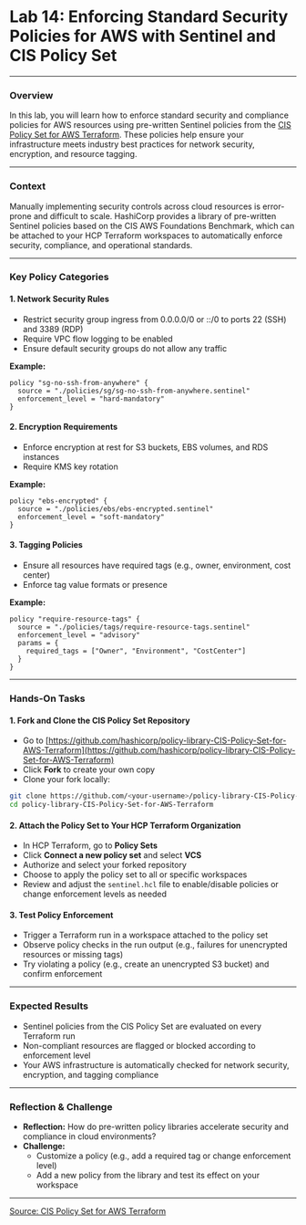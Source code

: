 # Lab 14: Enforcing Standard Security Policies for AWS with Sentinel and CIS Policy Set

---

### Overview

In this lab, you will learn how to enforce standard security and compliance policies for AWS resources using pre-written Sentinel policies from the [CIS Policy Set for AWS Terraform](https://github.com/hashicorp/policy-library-CIS-Policy-Set-for-AWS-Terraform). These policies help ensure your infrastructure meets industry best practices for network security, encryption, and resource tagging.

---

### Context

Manually implementing security controls across cloud resources is error-prone and difficult to scale. HashiCorp provides a library of pre-written Sentinel policies based on the CIS AWS Foundations Benchmark, which can be attached to your HCP Terraform workspaces to automatically enforce security, compliance, and operational standards.

---

### Key Policy Categories

#### 1. Network Security Rules
- Restrict security group ingress from 0.0.0.0/0 or ::/0 to ports 22 (SSH) and 3389 (RDP)
- Require VPC flow logging to be enabled
- Ensure default security groups do not allow any traffic

**Example:**
```hcl
policy "sg-no-ssh-from-anywhere" {
  source = "./policies/sg/sg-no-ssh-from-anywhere.sentinel"
  enforcement_level = "hard-mandatory"
}
```

#### 2. Encryption Requirements
- Enforce encryption at rest for S3 buckets, EBS volumes, and RDS instances
- Require KMS key rotation

**Example:**
```hcl
policy "ebs-encrypted" {
  source = "./policies/ebs/ebs-encrypted.sentinel"
  enforcement_level = "soft-mandatory"
}
```

#### 3. Tagging Policies
- Ensure all resources have required tags (e.g., owner, environment, cost center)
- Enforce tag value formats or presence

**Example:**
```hcl
policy "require-resource-tags" {
  source = "./policies/tags/require-resource-tags.sentinel"
  enforcement_level = "advisory"
  params = {
    required_tags = ["Owner", "Environment", "CostCenter"]
  }
}
```

---

### Hands-On Tasks

#### 1. Fork and Clone the CIS Policy Set Repository
- Go to [https://github.com/hashicorp/policy-library-CIS-Policy-Set-for-AWS-Terraform](https://github.com/hashicorp/policy-library-CIS-Policy-Set-for-AWS-Terraform)
- Click **Fork** to create your own copy
- Clone your fork locally:
```sh
git clone https://github.com/<your-username>/policy-library-CIS-Policy-Set-for-AWS-Terraform.git
cd policy-library-CIS-Policy-Set-for-AWS-Terraform
```

#### 2. Attach the Policy Set to Your HCP Terraform Organization
- In HCP Terraform, go to **Policy Sets**
- Click **Connect a new policy set** and select **VCS**
- Authorize and select your forked repository
- Choose to apply the policy set to all or specific workspaces
- Review and adjust the `sentinel.hcl` file to enable/disable policies or change enforcement levels as needed

#### 3. Test Policy Enforcement
- Trigger a Terraform run in a workspace attached to the policy set
- Observe policy checks in the run output (e.g., failures for unencrypted resources or missing tags)
- Try violating a policy (e.g., create an unencrypted S3 bucket) and confirm enforcement

---

### Expected Results
- Sentinel policies from the CIS Policy Set are evaluated on every Terraform run
- Non-compliant resources are flagged or blocked according to enforcement level
- Your AWS infrastructure is automatically checked for network security, encryption, and tagging compliance

---

### Reflection & Challenge
- **Reflection:** How do pre-written policy libraries accelerate security and compliance in cloud environments?
- **Challenge:**
  - Customize a policy (e.g., add a required tag or change enforcement level)
  - Add a new policy from the library and test its effect on your workspace

---

[Source: CIS Policy Set for AWS Terraform](https://github.com/hashicorp/policy-library-CIS-Policy-Set-for-AWS-Terraform)
